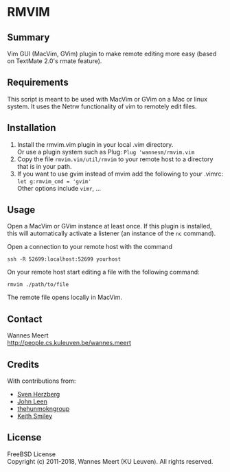 RMVIM
=====

Summary
-------

Vim GUI (MacVim, GVim) plugin to make remote editing more easy (based on
TextMate 2.0's rmate feature).


Requirements
------------

This script is meant to be used with MacVim or GVim on a Mac or linux system. 
It uses the Netrw functionality of vim to remotely edit files.


Installation
------------

1. Install the rmvim.vim plugin in your local .vim directory.  
   Or use a plugin system such as Plug: `Plug 'wannesm/rmvim.vim`
2. Copy the file `rmvim.vim/util/rmvim` to your remote host to a directory that
   is in your path.
3. If you want to use gvim instead of mvim add the following to your .vimrc:  
   `let g:rmvim_cmd = 'gvim'`  
   Other options include `vimr`, ...


Usage
-----

Open a MacVim or GVim instance at least once. If this plugin is installed, this
will automatically activate a listener (an instance of the `nc` command).

Open a connection to your remote host with the command

    ssh -R 52699:localhost:52699 yourhost

On your remote host start editing a file with the following command:

    rmvim ./path/to/file

The remote file opens locally in MacVim.


Contact
-------

Wannes Meert  
<http://people.cs.kuleuven.be/wannes.meert>


Credits
-------

With contributions from:

- [Sven Herzberg](https://github.com/herzi)
- [John Leen](https://github.com/jleen)
- [thehunmokngroup](https://github.com/thehunmonkgroup)
- [Keith Smiley](https://github.com/keith)


License
-------

FreeBSD License  
Copyright (c) 2011-2018, Wannes Meert (KU Leuven). All rights reserved.

